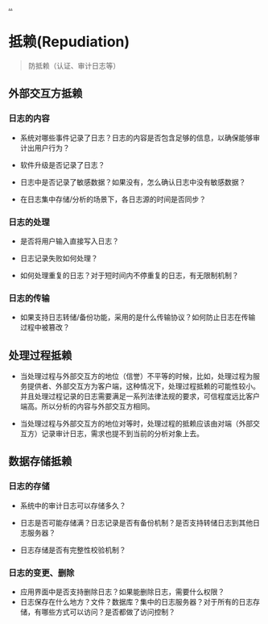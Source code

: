 [..](./../STRIDE威胁建模/index.md)
# 抵赖(Repudiation)

> 防抵赖（认证、审计日志等）

## 外部交互方抵赖

### 日志的内容

- 系统对哪些事件记录了日志？日志的内容是否包含足够的信息，以确保能够审计出用户行为？

- 软件升级是否记录了日志？

- 日志中是否记录了敏感数据？如果没有，怎么确认日志中没有敏感数据？

- 在日志集中存储/分析的场景下，各日志源的时间是否同步？

### 日志的处理

- 是否将用户输入直接写入日志？

- 日志记录失败如何处理？

- 如何处理重复的日志？对于短时间内不停重复的日志，有无限制机制？

### 日志的传输

- 如果支持日志转储/备份功能，采用的是什么传输协议？如何防止日志在传输过程中被篡改？

## 处理过程抵赖

- 当处理过程与外部交互方的地位（信誉）不平等的时候，比如，处理过程为服务提供者、外部交互方为客户端，这种情况下，处理过程抵赖的可能性较小。并且处理过程记录的日志需要满足一系列法律法规的要求，可信程度远比客户端高。所以分析的内容与外部交互方相同。

- 当处理过程与外部交互方的地位对等时，处理过程的抵赖应该由对端（外部交互方）记录审计日志，需求也提不到当前的分析对象上去。

## 数据存储抵赖

### 日志的存储

- 系统中的审计日志可以存储多久？

- 日志是否可能存储满？日志记录是否有备份机制？是否支持转储日志到其他日志服务器？

- 日志存储是否有完整性校验机制？

### 日志的变更、删除

- 应用界面中是否支持删除日志？如果能删除日志，需要什么权限？
- 日志保存在什么地方？文件？数据库？集中的日志服务器？对于所有的日志存储，有哪些方式可以访问？是否都做了访问控制？